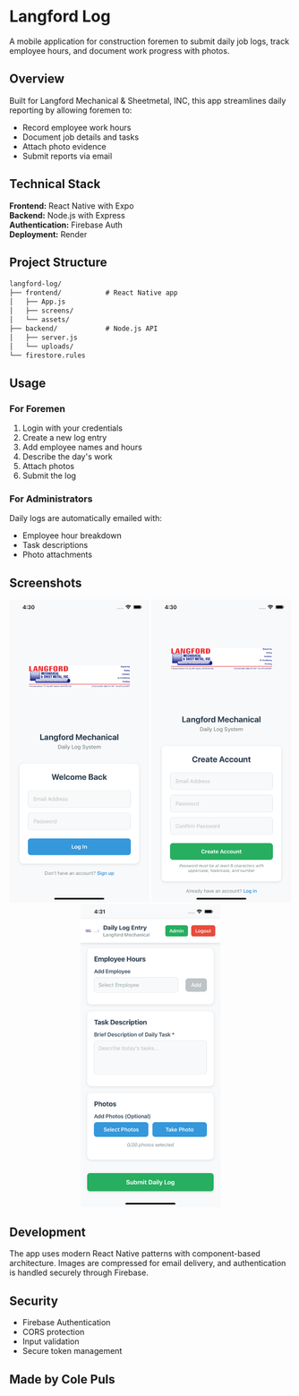 # Langford Log

A mobile application for construction foremen to submit daily job logs, track employee hours, and document work progress with photos.

## Overview

Built for Langford Mechanical & Sheetmetal, INC, this app streamlines daily reporting by allowing foremen to:

- Record employee work hours
- Document job details and tasks
- Attach photo evidence
- Submit reports via email

## Technical Stack

**Frontend:** React Native with Expo  
**Backend:** Node.js with Express  
**Authentication:** Firebase Auth  
**Deployment:** Render

## Project Structure

```
langford-log/
├── frontend/           # React Native app
│   ├── App.js
│   ├── screens/
│   └── assets/
├── backend/            # Node.js API
│   ├── server.js
│   └── uploads/
└── firestore.rules
```

## Usage

### For Foremen

1. Login with your credentials
2. Create a new log entry
3. Add employee names and hours
4. Describe the day's work
5. Attach photos
6. Submit the log

### For Administrators

Daily logs are automatically emailed with:
- Employee hour breakdown
- Task descriptions  
- Photo attachments

## Screenshots

<div align="center">
  <img src="assets/Simulator Screenshot - iPhone Xs Max - 2025-07-01 at 16.30.06.png" width="250" alt="App Screenshot 1" />
  <img src="assets/Simulator Screenshot - iPhone Xs Max - 2025-07-01 at 16.30.15.png" width="250" alt="App Screenshot 2" />
  <img src="assets/Simulator Screenshot - iPhone Xs Max - 2025-07-01 at 16.31.04.png" width="250" alt="App Screenshot 3" />
</div>

## Development

The app uses modern React Native patterns with component-based architecture. Images are compressed for email delivery, and authentication is handled securely through Firebase.

## Security

- Firebase Authentication
- CORS protection
- Input validation
- Secure token management

## Made by Cole Puls

